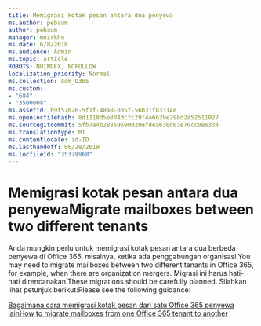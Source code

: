 ```yaml
---
title: Memigrasi kotak pesan antara dua penyewa
ms.author: pebaum
author: pebaum
manager: mnirkhe
ms.date: 6/8/2018
ms.audience: Admin
ms.topic: article
ROBOTS: NOINDEX, NOFOLLOW
localization_priority: Normal
ms.collection: Adm_O365
ms.custom:
- "684"
- "3500008"
ms.assetid: b9f57026-5f1f-48a8-805f-56b31f83314e
ms.openlocfilehash: 8d1118d5e804dcfc29f4a6b39e298d2a52511027
ms.sourcegitcommit: 5fb7a4b28859690020efdea630d03e70cc0e6334
ms.translationtype: MT
ms.contentlocale: id-ID
ms.lasthandoff: 06/28/2019
ms.locfileid: "35379968"
---
```

# <a name="migrate-mailboxes-between-two-different-tenants"></a><span data-ttu-id="3d1de-102">Memigrasi kotak pesan antara dua penyewa</span><span class="sxs-lookup"><span data-stu-id="3d1de-102">Migrate mailboxes between two different tenants</span></span>

<span data-ttu-id="3d1de-103">Anda mungkin perlu untuk memigrasi kotak pesan antara dua berbeda penyewa di Office 365, misalnya, ketika ada penggabungan organisasi.</span><span class="sxs-lookup"><span data-stu-id="3d1de-103">You may need to migrate mailboxes between two different tenants in Office 365, for example, when there are organization mergers.</span></span> <span data-ttu-id="3d1de-104">Migrasi ini harus hati-hati direncanakan.</span><span class="sxs-lookup"><span data-stu-id="3d1de-104">These migrations should be carefully planned.</span></span> <span data-ttu-id="3d1de-105">Silahkan lihat petunjuk berikut:</span><span class="sxs-lookup"><span data-stu-id="3d1de-105">Please see the following guidance:</span></span>
  
[<span data-ttu-id="3d1de-106">Bagaimana cara memigrasi kotak pesan dari satu Office 365 penyewa lain</span><span class="sxs-lookup"><span data-stu-id="3d1de-106">How to migrate mailboxes from one Office 365 tenant to another</span></span>](https://support.office.com/article/how-to-migrate-mailboxes-from-one-office-365-tenant-to-another-65af7d77-3e79-44d4-9173-04fd991358b7)
  